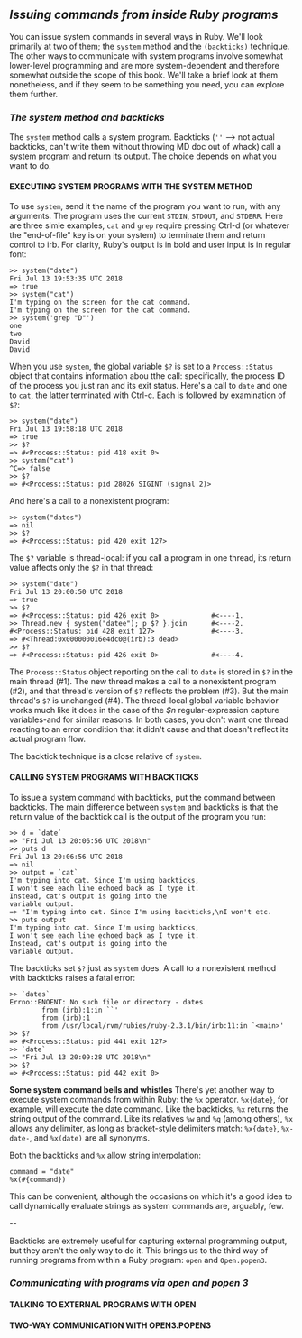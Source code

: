 ## *Issuing commands from inside Ruby programs* ## 
You can issue system commands in several ways in Ruby. We'll look primarily at two of them; the `system` method and the `(backticks)` technique. The other ways to communicate with system programs involve somewhat lower-level programming and are more system-dependent and therefore somewhat outside the scope of this book. We'll take a brief look at them nonetheless, and if they seem to be something you need, you can explore them further.

### *The system method and backticks* ### 
The `system` method calls a system program. Backticks (`''` --> not actual backticks, can't write them without throwing MD doc out of whack) call a system program and return its output. The choice depends on what you want to do.

#### EXECUTING SYSTEM PROGRAMS WITH THE SYSTEM METHOD #### 
To use `system`, send it the name of the program you want to run, with any arguments. The program uses the current `STDIN`, `STDOUT`, and `STDERR`. Here are three simle examples, `cat` and `grep` require pressing Ctrl-d (or whatever the "end-of-file" key is on your system) to terminate them and return control to irb. For clarity, Ruby's output is in bold and user input is in regular font:

```irb
>> system("date")
Fri Jul 13 19:53:35 UTC 2018
=> true
>> system("cat")
I'm typing on the screen for the cat command.
I'm typing on the screen for the cat command.
>> system('grep "D"')
one
two
David
David
```
When you use `system`, the global variable `$?` is set to a `Process::Status` object that contains information abou tthe call: specifically, the process ID of the process you just ran and its exit status. Here's a call to `date` and one to `cat`, the latter terminated with Ctrl-c. Each is followed by examination of `$?`:

```irb 
>> system("date")
Fri Jul 13 19:58:18 UTC 2018
=> true
>> $?
=> #<Process::Status: pid 418 exit 0>
>> system("cat")
^C=> false
>> $?
=> #<Process::Status: pid 28026 SIGINT (signal 2)>
```
And here's a call to a nonexistent program:

```irb
>> system("dates")
=> nil
>> $?
=> #<Process::Status: pid 420 exit 127>
```
The `$?` variable is thread-local: if you call a program in one thread, its return value affects only the `$?` in that thread:

```irb 
>> system("date")
Fri Jul 13 20:00:50 UTC 2018
=> true
>> $?
=> #<Process::Status: pid 426 exit 0>             #<----1.
>> Thread.new { system("datee"); p $? }.join      #<----2.
#<Process::Status: pid 428 exit 127>              #<----3.
=> #<Thread:0x000000016e4dc0@(irb):3 dead>
>> $?
=> #<Process::Status: pid 426 exit 0>             #<----4.
```
The `Process::Status` object reporting on the call to `date` is stored in `$?` in the main thread (#1). The new thread makes a call to a nonexistent program (#2), and that thread's version of `$?` reflects the problem (#3). But the main thread's `$?` is unchanged (#4). The thread-local global variable behavior works much like it does in the case of the *$n* regular-expression capture variables-and for similar reasons. In both cases, you don't want one thread reacting to an error condition that it didn't cause and that doesn't reflect its actual program flow.

The backtick technique is a close relative of `system`.

#### CALLING SYSTEM PROGRAMS WITH BACKTICKS #### 
To issue a system command with backticks, put the command between backticks. The main difference between `system` and backticks is that the return value of the backtick call is the output of the program you run:

```irb 
>> d = `date`
=> "Fri Jul 13 20:06:56 UTC 2018\n"
>> puts d
Fri Jul 13 20:06:56 UTC 2018
=> nil
>> output = `cat`
I'm typing into cat. Since I'm using backticks,
I won't see each line echoed back as I type it.
Instead, cat's output is going into the 
variable output.
=> "I'm typing into cat. Since I'm using backticks,\nI won't etc.
>> puts output
I'm typing into cat. Since I'm using backticks,
I won't see each line echoed back as I type it.
Instead, cat's output is going into the 
variable output.
```
The backticks set `$?` just as `system` does. A call to a nonexistent method with backticks raises a fatal error:

```irb 
>> `dates`
Errno::ENOENT: No such file or directory - dates
        from (irb):1:in ``'
        from (irb):1
        from /usr/local/rvm/rubies/ruby-2.3.1/bin/irb:11:in `<main>'
>> $?
=> #<Process::Status: pid 441 exit 127>
>> `date`
=> "Fri Jul 13 20:09:28 UTC 2018\n"
>> $?
=> #<Process::Status: pid 442 exit 0>
```

**Some system command bells and whistles** 
There's yet another way to execute system commands from within Ruby: the `%x` operator. `%x{date}`, for example, will execute the date command. Like the backticks, `%x` returns the string output of the command. Like its relatives `%w` and `%q` (among others), `%x` allows any delimiter, as long as bracket-style delimiters match: `%x{date}`, `%x-date-`, and `%x(date)` are all synonyms.

Both the backticks and `%x` allow string interpolation:

```irb 
command = "date"
%x(#{command})
```
This can be convenient, although the occasions on which it's a good idea to call dynamically evaluate strings as system commands are, arguably, few.

--

Backticks are extremely useful for capturing external programming output, but they aren't the only way to do it. This brings us to the third way of running programs from within a Ruby program: `open` and `Open.popen3`.

### *Communicating with programs via open and popen 3* ### 

#### TALKING TO EXTERNAL PROGRAMS WITH OPEN #### 

#### TWO-WAY COMMUNICATION WITH OPEN3.POPEN3 #### 
